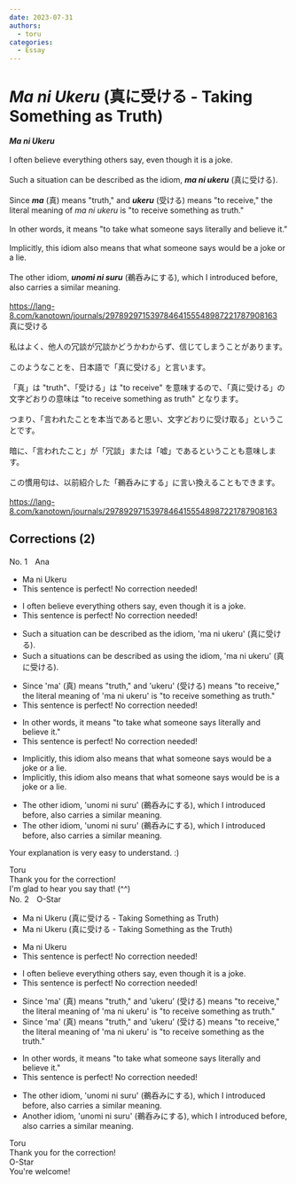 ```yaml
---
date: 2023-07-31
authors:
  - toru
categories:
  - Essay
---
```


<h1 id="subject_show"><strong><em>Ma ni Ukeru</strong></em> (真に受ける - Taking Something as Truth)</h1>
<div class="date" hidden>Jul 31, 2023 13:43</div>
<div id="post"><div id="body_show_ori">
<strong><em>Ma ni Ukeru</strong></em><br/><br/>I often believe everything others say, even though it is a joke.<br/><br/>Such a situation can be described as the idiom, <strong><em>ma ni ukeru</em></strong> (真に受ける).<br/><br/>Since <strong><em>ma</em></strong> (真) means "truth," and <strong><em>ukeru</em></strong> (受ける) means "to receive," the literal meaning of <em>ma ni ukeru</em> is "to receive something as truth."<br/><br/>In other words, it means "to take what someone says literally and believe it."<br/><br/>Implicitly, this idiom also means that what someone says would be a joke or a lie.<br/><br/>The other idiom, <strong><em>unomi ni suru</em></strong> (鵜呑みにする), which I introduced before, also carries a similar meaning.<br/><br/><a href="https://lang-8.com/kanotown/journals/29789297153978464155548987221787908163" target="_blank">https://lang-8.com/kanotown/journals/29789297153978464155548987221787908163</a>
</div></div>

<!-- more -->

<div id="post_ja"><div id="body_show_mo">
真に受ける<br/><br/>私はよく、他人の冗談が冗談かどうかわからず、信じてしまうことがあります。<br/><br/>このようなことを、日本語で「真に受ける」と言います。<br/><br/>「真」は "truth"、「受ける」は "to receive" を意味するので、「真に受ける」の文字どおりの意味は "to receive something as truth" となります。<br/><br/>つまり、「言われたことを本当であると思い、文字どおりに受け取る」ということです。<br/><br/>暗に、「言われたこと」が「冗談」または「嘘」であるということも意味します。<br/><br/>この慣用句は、以前紹介した「鵜呑みにする」に言い換えることもできます。<br/><br/><a href="https://lang-8.com/kanotown/journals/29789297153978464155548987221787908163" target="_blank">https://lang-8.com/kanotown/journals/29789297153978464155548987221787908163</a>
</div></div>

## Corrections (2)
<div id="block"><div class="first_name"> No. 1　<span class="just_name">Ana</span></div><div id="block2">
<ul class="correction_field">
<li class="incorrect">Ma ni Ukeru</li>
<li class="corrected perfect">This sentence is perfect! No correction needed!</li>
</ul>
<ul class="correction_field">
<li class="incorrect">I often believe everything others say, even though it is a joke.</li>
<li class="corrected perfect">This sentence is perfect! No correction needed!</li>
</ul>
<ul class="correction_field">
<li class="incorrect">Such a situation can be described as the idiom, 'ma ni ukeru' (真に受ける).</li>
<li class="corrected correct">
Such <span class="sline"><span class="f_red">a</span></span> situation<span class="f_blue"><span class="f_bold">s</span></span> can be described <span class="f_red"><span class="sline">as</span></span> <span class="f_blue">using</span> the idiom, 'ma ni ukeru' (真に受ける).
</li>
</ul>
<ul class="correction_field">
<li class="incorrect">Since 'ma' (真) means "truth," and 'ukeru' (受ける) means "to receive," the literal meaning of 'ma ni ukeru' is "to receive something as truth."</li>
<li class="corrected perfect">This sentence is perfect! No correction needed!</li>
</ul>
<ul class="correction_field">
<li class="incorrect">In other words, it means "to take what someone says literally and believe it."</li>
<li class="corrected perfect">This sentence is perfect! No correction needed!</li>
</ul>
<ul class="correction_field">
<li class="incorrect">Implicitly, this idiom also means that what someone says would be a joke or a lie.</li>
<li class="corrected correct">
Implicitly, this idiom also means that what someone says <span class="f_red"><span class="sline">would be</span></span> <span class="f_blue">is</span> a joke or a lie.
</li>
</ul>
<ul class="correction_field">
<li class="incorrect">The other idiom, 'unomi ni suru' (鵜呑みにする), which I introduced before, also carries a similar meaning.</li>
<li class="corrected correct">
The <span class="sline"><span class="f_red">other</span></span> idiom, 'unomi ni suru' (鵜呑みにする), which I introduced before, also carries a similar meaning.
</li>
</ul>
<p class="comment_small">
 Your explanation is very easy to understand. :)
</p>

</div><div class="name"><span class="just_name">Toru</span><br>
Thank you for the correction!<br/>I'm glad to hear you say that! (^^)
</div>
</div>
<div id="block"><div class="first_name"> No. 2　<span class="just_name">O-Star</span></div><div id="block2">
<ul class="correction_field">
<li class="incorrect">Ma ni Ukeru (真に受ける - Taking Something as Truth)</li>
<li class="corrected correct">
Ma ni Ukeru (真に受ける - Taking Something as <span class="f_bold">the</span> Truth)
</li>
</ul>
<ul class="correction_field">
<li class="incorrect">Ma ni Ukeru</li>
<li class="corrected perfect">This sentence is perfect! No correction needed!</li>
</ul>
<ul class="correction_field">
<li class="incorrect">I often believe everything others say, even though it is a joke.</li>
<li class="corrected perfect">This sentence is perfect! No correction needed!</li>
</ul>
<ul class="correction_field">
<li class="incorrect">Since 'ma' (真) means "truth," and 'ukeru' (受ける) means "to receive," the literal meaning of 'ma ni ukeru' is "to receive something as truth."</li>
<li class="corrected correct">
Since 'ma' (真) means "truth," and 'ukeru' (受ける) means "to receive," the literal meaning of 'ma ni ukeru' is "to receive something as <span class="f_bold">the </span>truth."
</li>
</ul>
<ul class="correction_field">
<li class="incorrect">In other words, it means "to take what someone says literally and believe it."</li>
<li class="corrected perfect">This sentence is perfect! No correction needed!</li>
</ul>
<ul class="correction_field">
<li class="incorrect">The other idiom, 'unomi ni suru' (鵜呑みにする), which I introduced before, also carries a similar meaning.</li>
<li class="corrected correct">
<span class="f_bold">Another</span> idiom, 'unomi ni suru' (鵜呑みにする), which I introduced before, also carries a similar meaning.
</li>
</ul>
</div><div class="name"><span class="just_name">Toru</span><br>
Thank you for the correction!
</div>
<div class="name"><span class="just_name">O-Star</span><br>
You're welcome!
</div>
</div>
